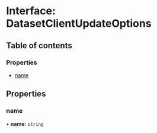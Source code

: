 # Interface: DatasetClientUpdateOptions

## Table of contents

### Properties

- [name](DatasetClientUpdateOptions.md#name)

## Properties

### <a id="name" name="name"></a> name

• **name**: `string`
